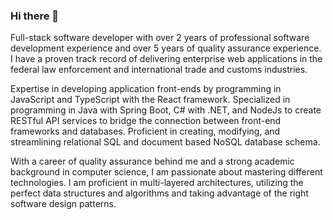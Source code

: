 ### Hi there 👋

<!--
**m-lynch91/m-lynch91** is a ✨ _special_ ✨ repository because its `README.md` (this file) appears on your GitHub profile.

Here are some ideas to get you started:

- 🔭 I’m currently working on ...
- 🌱 I’m currently learning ...
- 👯 I’m looking to collaborate on ...
- 🤔 I’m looking for help with ...
- 💬 Ask me about ...
- 📫 How to reach me: ...
- 😄 Pronouns: ...
- ⚡ Fun fact: ...
-->

Full-stack software developer with over 2 years of professional software development experience and over 5 years of quality assurance experience. I have a proven track record of delivering enterprise web applications in the federal law enforcement and international trade and customs industries.

Expertise in developing application front-ends by programming in JavaScript and TypeScript with the React framework. Specialized in programming in Java with Spring Boot, C# with .NET, and NodeJs to create RESTful API services to bridge the connection between front-end frameworks and databases. Proficient in creating, modifying, and streamlining relational SQL and document based NoSQL database schema.

With a career of quality assurance behind me and a strong academic background in computer science, I am passionate about mastering different technologies. I am proficient in multi-layered architectures, utilizing the perfect data structures and algorithms and taking advantage of the right software design patterns.
